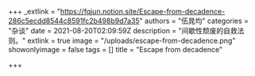 +++
_extlink = "https://fqjun.notion.site/Escape-from-decadence-286c5ecdd8544c8591fc2b498b9d7a35"
authors = "伍晁均"
categories = "杂谈"
date = 2021-08-20T02:09:59Z
description = "间歇性颓废的自救法则。"
extlink = true
image = "/uploads/escape-from-decadence.png"
showonlyimage = false
tags = []
title = "Escape from decadence"

+++

